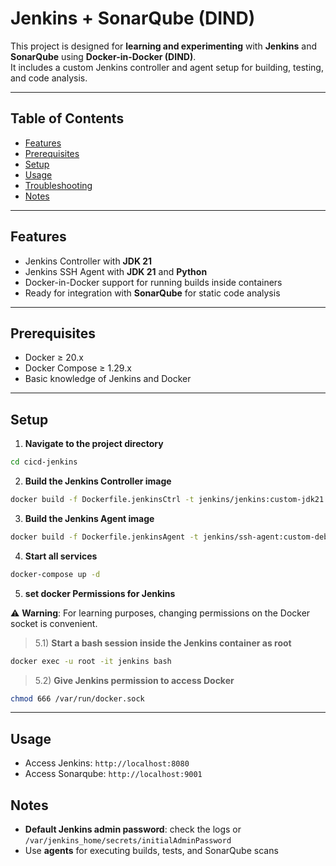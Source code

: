 # Jenkins + SonarQube (DIND)  

This project is designed for **learning and experimenting** with **Jenkins** and **SonarQube** using **Docker-in-Docker (DIND)**.  
It includes a custom Jenkins controller and agent setup for building, testing, and code analysis.

---

## Table of Contents

- [Features](#features)  
- [Prerequisites](#prerequisites)  
- [Setup](#setup)  
- [Usage](#usage)  
- [Troubleshooting](#troubleshooting)  
- [Notes](#notes)  

---

## Features

- Jenkins Controller with **JDK 21**  
- Jenkins SSH Agent with **JDK 21** and **Python**  
- Docker-in-Docker support for running builds inside containers  
- Ready for integration with **SonarQube** for static code analysis  

---

## Prerequisites

- Docker ≥ 20.x  
- Docker Compose ≥ 1.29.x  
- Basic knowledge of Jenkins and Docker

---

## Setup

1. **Navigate to the project directory**

```bash
cd cicd-jenkins
```

2. **Build the Jenkins Controller image**

```bash
docker build -f Dockerfile.jenkinsCtrl -t jenkins/jenkins:custom-jdk21 .
```

3. **Build the Jenkins Agent image**

```bash
docker build -f Dockerfile.jenkinsAgent -t jenkins/ssh-agent:custom-deb-jdk21-python .
```

4. **Start all services**

```bash
docker-compose up -d
```

5. **set docker Permissions for Jenkins**

⚠️ **Warning**: For learning purposes, changing permissions on the Docker socket is convenient.  

> 5.1) **Start a bash session inside the Jenkins container as root**

```bash
docker exec -u root -it jenkins bash
```

> 5.2) **Give Jenkins permission to access Docker**

```bash
chmod 666 /var/run/docker.sock
```

---

## Usage

* Access Jenkins: `http://localhost:8080`
* Access Sonarqube: `http://localhost:9001`

## Notes

* **Default Jenkins admin password**: check the logs or `/var/jenkins_home/secrets/initialAdminPassword`
* Use **agents** for executing builds, tests, and SonarQube scans
